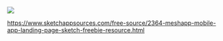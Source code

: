 ![](https://www.sketchappsources.com/resources/source-image/mesh-app-landing-page.png?raw=true)

https://www.sketchappsources.com/free-source/2364-meshapp-mobile-app-landing-page-sketch-freebie-resource.html
